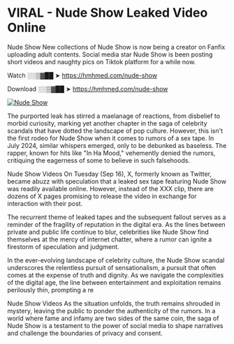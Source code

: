 # VIRAL - Nude Show Leaked Video Online

Nude Show New collections of Nude Show is now being a creator on Fanfix uploading adult contents. Social media star Nude Show is been posting short videos and naughty pics on Tiktok platform for a while now.

Watch ░░▒▓██ ➤ https://hmhmed.com/nude-show

Download ░░▒▓██ ➤ https://hmhmed.com/nude-show

[![Nude Show](https://i.imgur.com/dJHk4Zq.gif)](https://hmhmed.com/nude-show)

The purported leak has stirred a maelanage of reactions, from disbelief to morbid curiosity, marking yet another chapter in the saga of celebrity scandals that have dotted the landscape of pop culture. However, this isn't the first rodeo for Nude Show when it comes to rumors of a sex tape. In July 2024, similar whispers emerged, only to be debunked as baseless. The rapper, known for hits like "In Ha Mood," vehemently denied the rumors, critiquing the eagerness of some to believe in such falsehoods.

Nude Show Videos
On Tuesday (Sep 16), X, formerly known as Twitter, became abuzz with speculation that a leaked sex tape featuring Nude Show was readily available online. However, instead of the XXX clip, there are dozens of X pages promising to release the video in exchange for interaction with their post.

The recurrent theme of leaked tapes and the subsequent fallout serves as a reminder of the fragility of reputation in the digital era. As the lines between private and public life continue to blur, celebrities like Nude Show find themselves at the mercy of internet chatter, where a rumor can ignite a firestorm of speculation and judgment.

In the ever-evolving landscape of celebrity culture, the Nude Show scandal underscores the relentless pursuit of sensationalism, a pursuit that often comes at the expense of truth and dignity. As we navigate the complexities of the digital age, the line between entertainment and exploitation remains perilously thin, prompting a re

Nude Show Videos
As the situation unfolds, the truth remains shrouded in mystery, leaving the public to ponder the authenticity of the rumors. In a world where fame and infamy are two sides of the same coin, the saga of Nude Show is a testament to the power of social media to shape narratives and challenge the boundaries of privacy and consent.